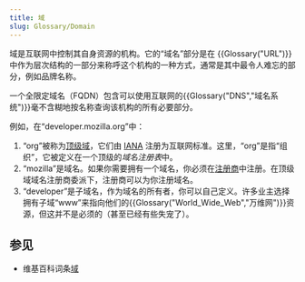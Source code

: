 ```yaml
---
title: 域
slug: Glossary/Domain
---
```


域是互联网中控制其自身资源的机构。它的“域名”部分是在 {{Glossary("URL")}} 中作为层次结构的一部分来称呼这个机构的一种方式，通常是其中最令人难忘的部分，例如品牌名称。

一个全限定域名（FQDN）包含可以使用互联网的{{Glossary("DNS","域名系统")}}毫不含糊地按名称查询该机构的所有必要部分。

例如，在“developer.mozilla.org”中：

1. “org”被称为[顶级域](https://zh.wikipedia.org/wiki/頂級域)，它们由 [IANA](https://zh.wikipedia.org/wiki/互联网号码分配局) 注册为互联网标准。这里，“org”是指“组织”，它被定义在一个顶级的*域名注册表*中。
2. “mozilla”是域名。如果你需要拥有一个域名，你必须在[注册商](https://zh.wikipedia.org/wiki/域名注册商)中注册。在顶级域域名注册商委派下，注册商可以为你注册域名。
3. “developer”是子域名，作为域名的所有者，你可以自己定义。许多业主选择拥有子域“www”来指向他们的{{Glossary("World_Wide_Web","万维网")}}资源，但这并不是必须的（甚至已经有些失宠了）。

## 参见

- 维基百科词条[域](https://zh.wikipedia.org/wiki/域)
